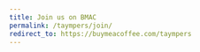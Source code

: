 ```yaml
---
title: Join us on BMAC
permalink: /taympers/join/
redirect_to: https://buymeacoffee.com/taympers
---
```

